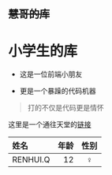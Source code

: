 ## ~~慧哥的库~~
# 小学生的库  
* 这是一位前端小朋友

* 更是一个暴躁的代码机器
> 打的不仅是代码更是情怀

这里是一个通往天堂的[链接](https://www.taobao.com/)


| 姓名 | 年龄 | 性别 |
| :-----| ----: | :----: |
| RENHUI.Q | 12 | ♀ |
